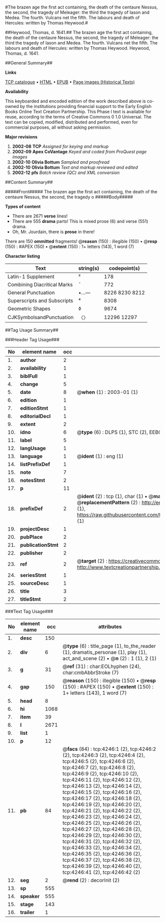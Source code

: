 #The brazen age the first act containing, the death of the centaure Nessus, the second, the tragedy of Meleager: the third the tragedy of Iason and Medea. The fourth. Vulcans net the fifth. The labours and death of Hercules: written by Thomas Heywood.#

##Heywood, Thomas, d. 1641.##
The brazen age the first act containing, the death of the centaure Nessus, the second, the tragedy of Meleager: the third the tragedy of Iason and Medea. The fourth. Vulcans net the fifth. The labours and death of Hercules: written by Thomas Heywood.
Heywood, Thomas, d. 1641.

##General Summary##

**Links**

[TCP catalogue](http://www.ota.ox.ac.uk/tcp/)  • 
[HTML](http://tei.it.ox.ac.uk/tcp/Texts-HTML/free/A03/A03189.html)  • 
[EPUB](http://tei.it.ox.ac.uk/tcp/Texts-EPUB/free/A03/A03189.epub) • 
[Page images (Historical Texts)](https://data.historicaltexts.jisc.ac.uk/view?pubId=eebo-99839794e&pageId=eebo-99839794e-4246-1)

**Availability**

This keyboarded and encoded edition of the
	       work described above is co-owned by the institutions
	       providing financial support to the Early English Books
	       Online Text Creation Partnership. This Phase I text is
	       available for reuse, according to the terms of Creative
	       Commons 0 1.0 Universal. The text can be copied,
	       modified, distributed and performed, even for
	       commercial purposes, all without asking permission.

**Major revisions**

1. __2002-08__ __TCP__ *Assigned for keying and markup*
1. __2002-09__ __Apex CoVantage__ *Keyed and coded from ProQuest page images*
1. __2002-10__ __Olivia Bottum__ *Sampled and proofread*
1. __2002-10__ __Olivia Bottum__ *Text and markup reviewed and edited*
1. __2002-12__ __pfs__ *Batch review (QC) and XML conversion*

##Content Summary##

#####Front#####
The brazen age the first act containing, the death of the centaure Nessus, the second, the tragedy o
#####Body#####

**Types of content**

  * There are 2671 **verse** lines!
  * There are 555 **drama** parts! This is mixed prose (6) and verse (551) drama.
  * Oh, Mr. Jourdain, there is **prose** in there!

There are 150 **ommitted** fragments! 
 @__reason__ (150) : illegible (150)  •  @__resp__ (150) : #APEX (150)  •  @__extent__ (150) : 1+ letters (143), 1 word (7)

**Character listing**


|Text|string(s)|codepoint(s)|
|---|---|---|
|Latin-1 Supplement|²|178|
|Combining             Diacritical Marks|̄|772|
|General Punctuation|•…—|8226 8230 8212|
|Superscripts             and Subscripts|⁴|8308|
|Geometric Shapes|◊|9674|
|CJKSymbolsandPunctuation|〈〉|12296 12297|

##Tag Usage Summary##

###Header Tag Usage###

|No|element name|occ|attributes|
|---|---|---|---|
|1.|__author__|2||
|2.|__availability__|1||
|3.|__biblFull__|1||
|4.|__change__|5||
|5.|__date__|8| @__when__ (1) : 2003-01 (1)|
|6.|__edition__|1||
|7.|__editionStmt__|1||
|8.|__editorialDecl__|1||
|9.|__extent__|2||
|10.|__idno__|6| @__type__ (6) : DLPS (1), STC (2), EEBO-CITATION (1), PROQUEST (1), VID (1)|
|11.|__label__|5||
|12.|__langUsage__|1||
|13.|__language__|1| @__ident__ (1) : eng (1)|
|14.|__listPrefixDef__|1||
|15.|__note__|7||
|16.|__notesStmt__|2||
|17.|__p__|11||
|18.|__prefixDef__|2| @__ident__ (2) : tcp (1), char (1)  •  @__matchPattern__ (2) : ([0-9\-]+):([0-9IVX]+) (1), (.+) (1)  •  @__replacementPattern__ (2) : http://eebo.chadwyck.com/downloadtiff?vid=$1&page=$2 (1), https://raw.githubusercontent.com/textcreationpartnership/Texts/master/tcpchars.xml#$1 (1)|
|19.|__projectDesc__|1||
|20.|__pubPlace__|2||
|21.|__publicationStmt__|2||
|22.|__publisher__|2||
|23.|__ref__|2| @__target__ (2) : https://creativecommons.org/publicdomain/zero/1.0/ (1), http://www.textcreationpartnership.org/docs/. (1)|
|24.|__seriesStmt__|1||
|25.|__sourceDesc__|1||
|26.|__title__|3||
|27.|__titleStmt__|2||


###Text Tag Usage###

|No|element name|occ|attributes|
|---|---|---|---|
|1.|__desc__|150||
|2.|__div__|6| @__type__ (6) : title_page (1), to_the_reader (1), dramatis_personae (1), play (1), act_and_scene (2)  •  @__n__ (2) : 1 (1), 2 (1)|
|3.|__g__|31| @__ref__ (31) : char:EOLhyphen (24), char:cmbAbbrStroke (7)|
|4.|__gap__|150| @__reason__ (150) : illegible (150)  •  @__resp__ (150) : #APEX (150)  •  @__extent__ (150) : 1+ letters (143), 1 word (7)|
|5.|__head__|8||
|6.|__hi__|1068||
|7.|__item__|39||
|8.|__l__|2671||
|9.|__list__|1||
|10.|__p__|12||
|11.|__pb__|84| @__facs__ (84) : tcp:4246:1 (2), tcp:4246:2 (2), tcp:4246:3 (2), tcp:4246:4 (2), tcp:4246:5 (2), tcp:4246:6 (2), tcp:4246:7 (2), tcp:4246:8 (2), tcp:4246:9 (2), tcp:4246:10 (2), tcp:4246:11 (2), tcp:4246:12 (2), tcp:4246:13 (2), tcp:4246:14 (2), tcp:4246:15 (2), tcp:4246:16 (2), tcp:4246:17 (2), tcp:4246:18 (2), tcp:4246:19 (2), tcp:4246:20 (2), tcp:4246:21 (2), tcp:4246:22 (2), tcp:4246:23 (2), tcp:4246:24 (2), tcp:4246:25 (2), tcp:4246:26 (2), tcp:4246:27 (2), tcp:4246:28 (2), tcp:4246:29 (2), tcp:4246:30 (2), tcp:4246:31 (2), tcp:4246:32 (2), tcp:4246:33 (2), tcp:4246:34 (2), tcp:4246:35 (2), tcp:4246:36 (2), tcp:4246:37 (2), tcp:4246:38 (2), tcp:4246:39 (2), tcp:4246:40 (2), tcp:4246:41 (2), tcp:4246:42 (2)|
|12.|__seg__|2| @__rend__ (2) : decorInit (2)|
|13.|__sp__|555||
|14.|__speaker__|555||
|15.|__stage__|143||
|16.|__trailer__|1||
